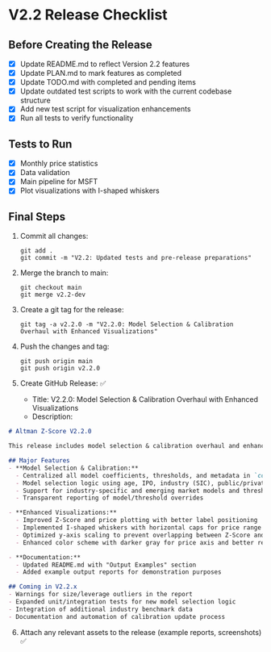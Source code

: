 # V2.2 Release Checklist

## Before Creating the Release
- [x] Update README.md to reflect Version 2.2 features
- [x] Update PLAN.md to mark features as completed
- [x] Update TODO.md with completed and pending items
- [x] Update outdated test scripts to work with the current codebase structure
- [x] Add new test script for visualization enhancements
- [x] Run all tests to verify functionality

## Tests to Run
- [x] Monthly price statistics
- [x] Data validation
- [x] Main pipeline for MSFT
- [x] Plot visualizations with I-shaped whiskers

## Final Steps
1. Commit all changes:
   ```
   git add .
   git commit -m "V2.2: Updated tests and pre-release preparations"
   ```

2. Merge the branch to main:
   ```
   git checkout main
   git merge v2.2-dev
   ```

3. Create a git tag for the release:
   ```
   git tag -a v2.2.0 -m "V2.2.0: Model Selection & Calibration Overhaul with Enhanced Visualizations"
   ```

4. Push the changes and tag:
   ```
   git push origin main
   git push origin v2.2.0
   ```

5. Create GitHub Release: ✅
   - Title: V2.2.0: Model Selection & Calibration Overhaul with Enhanced Visualizations
   - Description:

```markdown
# Altman Z-Score V2.2.0

This release includes model selection & calibration overhaul and enhanced visualizations.

## Major Features
- **Model Selection & Calibration:** 
  - Centralized all model coefficients, thresholds, and metadata in `constants.py`
  - Model selection logic using age, IPO, industry (SIC), public/private status, and region
  - Support for industry-specific and emerging market models and thresholds
  - Transparent reporting of model/threshold overrides

- **Enhanced Visualizations:** 
  - Improved Z-Score and price plotting with better label positioning
  - Implemented I-shaped whiskers with horizontal caps for price range indicators
  - Optimized y-axis scaling to prevent overlapping between Z-Score and price data
  - Enhanced color scheme with darker gray for price axis and better readability

- **Documentation:**
  - Updated README.md with "Output Examples" section
  - Added example output reports for demonstration purposes

## Coming in V2.2.x
- Warnings for size/leverage outliers in the report
- Expanded unit/integration tests for new model selection logic
- Integration of additional industry benchmark data
- Documentation and automation of calibration update process
```

6. Attach any relevant assets to the release (example reports, screenshots) ✅

